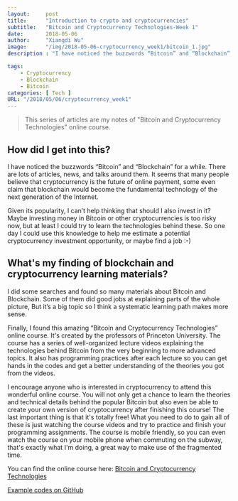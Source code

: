 ```yaml
---
layout:     post
title:      "Introduction to crypto and cryptocurrencies"
subtitle:   "Bitcoin and Cryptocurrency Technologies-Week 1"
date:       2018-05-06
author:     "Xiangdi Wu"
image:      "/img/2018-05-06-cryptocurrency_week1/bitcoin_1.jpg"
description : "I have noticed the buzzwords “Bitcoin” and “Blockchain” for a while. There are lots of articles, news, and talks around them. It seems that many people believe that cryptocurrency is the future of online payment, some even claim that blockchain would become the fundamental technology of the next generation of the Internet."

tags:
    - Cryptocurrency
    - Blockchain
    - Bitcoin
categories: [ Tech ]
URL: "/2018/05/06/cryptocurrency_week1"
---
```


> This series of articles are my notes of "Bitcoin and Cryptocurrency Technologies" online course.

## How did I get into this?
I have noticed the buzzwords “Bitcoin” and “Blockchain” for a while. There are lots of articles, news, and talks around them. It seems that many people believe that cryptocurrency is the future of online payment, some even claim that blockchain would become the fundamental technology of the next generation of the Internet.
<!--more-->

Given its popularity, I can’t help thinking that should I also invest in it? Maybe investing money in Bitcoin or other cryptocurrencies is too risky now, but at least I could try to learn the technologies behind these. So one day I could use this knowledge to help me estimate a potential cryptocurrency investment opportunity, or maybe find a job :-)

##  What's my finding of blockchain and cryptocurrency learning materials?
I did some searches and found so many materials about Bitcoin and Blockchain. Some of them did good jobs at explaining parts of the whole picture, But it’s a big topic so I think a systematic learning path makes more sense.

Finally, I found this amazing “Bitcoin and Cryptocurrency Technologies” online course. It's created by the professors of Princeton University. The course has a series of well-organized lecture videos explaining the technologies behind Bitcoin from the very beginning to more advanced topics. It also has programming practices after each lecture so you can get hands in the codes and get a better understanding of the theories you got from the videos.

I encourage anyone who is interested in cryptocurrency to attend this wonderful online course. You will not only get a chance to learn the theories and technical details behind the popular Bitcoin but also even be able to create your own version of cryptocurrency after finishing this course!  The last important thing is that it's totally free!  What you need to do to gain all of these is just watching the course videos and try to practice and finish your programming assignments. The course is mobile friendly, so you can even watch the course on your mobile phone when commuting on the subway, that's exactly what I'm doing, a great way to make use of the fragmented time.

You can find the online course here: [Bitcoin and Cryptocurrency Technologies](https://www.coursera.org/learn/cryptocurrency)

[Example codes on GitHub](https://github.com/zhaohuabing)
